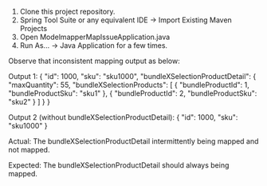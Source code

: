 1. Clone this project repository.
2. Spring Tool Suite or any equivalent IDE -> Import Existing Maven Projects
3. Open ModelmapperMapIssueApplication.java
4. Run As... -> Java Application for a few times.

Observe that inconsistent mapping output as below:

Output 1:
{
  "id": 1000,
  "sku": "sku1000",
  "bundleXSelectionProductDetail": {
    "maxQuantity": 55,
    "bundleXSelectionProducts": [
      {
        "bundleProductId": 1,
        "bundleProductSku": "sku1"
      },
      {
        "bundleProductId": 2,
        "bundleProductSku": "sku2"
      }
    ]
  }
}


Output 2 (without bundleXSelectionProductDetail):
{
  "id": 1000,
  "sku": "sku1000"
}

Actual:
The bundleXSelectionProductDetail intermittently being mapped and not mapped.

Expected:
The bundleXSelectionProductDetail should always being mapped.